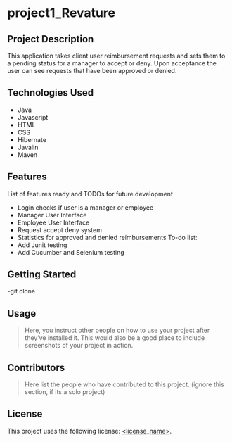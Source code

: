 # project1_Revature

## Project Description
This application takes client user reimbursement requests and sets them to a pending status for a manager to accept or deny. Upon acceptance the user can see requests that have been approved or denied. 
## Technologies Used
* Java
* Javascript
* HTML
* CSS
* Hibernate
* Javalin
* Maven
## Features
List of features ready and TODOs for future development
* Login checks if user is a manager or employee
* Manager User Interface
* Employee User Interface
* Request accept deny system
* Statistics for approved and denied reimbursements
To-do list:
* Add Junit testing
* Add Cucumber and Selenium testing
## Getting Started
   -git clone 
## Usage
> Here, you instruct other people on how to use your project after they’ve installed it. This would also be a good place to include screenshots of your project in action.
## Contributors
> Here list the people who have contributed to this project. (ignore this section, if its a solo project)
## License
This project uses the following license: [<license_name>](<link>).
